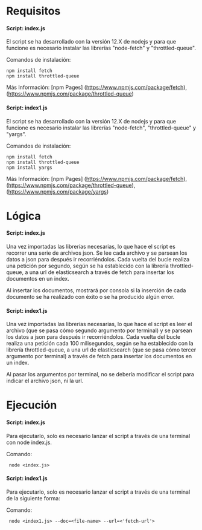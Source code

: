 # Requisitos
#### Script: index.js
El script se ha desarrollado con la versión 12.X de nodejs y para que funcione es necesario instalar las librerías "node-fetch" y "throttled-queue".

Comandos de instalación:
```
npm install fetch
npm install throttled-queue
```
Más Información: [npm Pages] (https://www.npmjs.com/package/fetch), (https://www.npmjs.com/package/throttled-queue)

#### Script: index1.js
El script se ha desarrollado con la versión 12.X de nodejs y para que funcione es necesario instalar las librerías "node-fetch", "throttled-queue" y "yargs".

Comandos de instalación:
```
npm install fetch
npm install throttled-queue
npm install yargs
```

Más Información: [npm Pages] (https://www.npmjs.com/package/fetch), (https://www.npmjs.com/package/throttled-queue), (https://www.npmjs.com/package/yargs)

# Lógica
#### Script: index.js
Una vez importadas las librerías necesarias, lo que hace el script es recorrer una serie de archivos json. Se lee cada archivo y se parsean los datos a json para después ir recorriéndolos. Cada vuelta del bucle realiza una petición por segundo, según se ha establecido con la librería throttled-queue, a una url de elasticsearch a través de fetch para insertar los documentos en un index.

Al insertar los documentos, mostrará por consola si la inserción de cada documento se ha realizado con éxito o se ha producido algún error.

#### Script: index1.js
Una vez importadas las librerías necesarias, lo que hace el script es leer el archivo (que se pasa cómo segundo argumento por terminal) y se parsean los datos a json para después ir recorriéndolos. Cada vuelta del bucle realiza una petición cada 100 milisegundos, según se ha establecido con la librería throttled-queue, a una url de elasticsearch (que se pasa cómo tercer argumento por terminal) a través de fetch para insertar los documentos en un index.

Al pasar los argumentos por terminal, no se debería modificar el script para indicar el archivo json, ni la url.

# Ejecución
#### Script: index.js
Para ejecutarlo, solo es necesario lanzar el script a través de una terminal con node index.js.

Comando:
```
 node <index.js>
```

#### Script: index1.js
Para ejecutarlo, solo es necesario lanzar el script a través de una terminal de la siguiente forma:

Comando:
```
 node <index1.js> --doc=<file-name> --url=<'fetch-url'>
```
